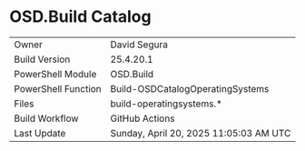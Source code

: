 ﻿# OSD.Build Catalog

| | |
|-|-|
| Owner | David Segura |
| Build Version | 25.4.20.1 |
| PowerShell Module | OSD.Build |
| PowerShell Function | Build-OSDCatalogOperatingSystems |
| Files | build-operatingsystems.* |
| Build Workflow | GitHub Actions |
| Last Update | Sunday, April 20, 2025 11:05:03 AM UTC |
